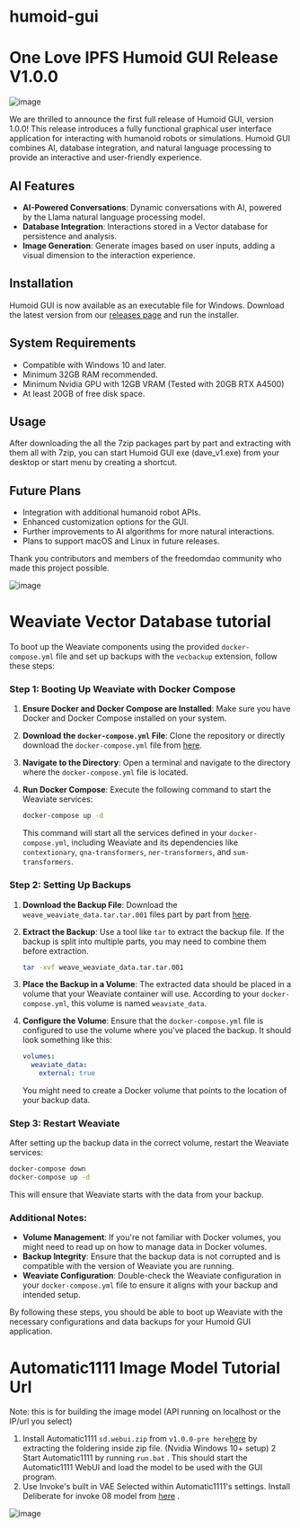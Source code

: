 # humoid-gui


# One Love IPFS Humoid GUI Release V1.0.0

![image](https://github.com/graylan0/humoid-gui/assets/34530588/7fd5a62d-02a5-4d0e-b33f-edb04d923f55)





We are thrilled to announce the first full release of Humoid GUI, version 1.0.0! This release introduces a fully functional graphical user interface application for interacting with humanoid robots or simulations. Humoid GUI combines AI, database integration, and natural language processing to provide an interactive and user-friendly experience.

## AI Features

- **AI-Powered Conversations**: Dynamic conversations with AI, powered by the Llama natural language processing model.
- **Database Integration**: Interactions stored in a Vector database for persistence and analysis.
- **Image Generation**: Generate images based on user inputs, adding a visual dimension to the interaction experience.


## Installation

Humoid GUI is now available as an executable file for Windows. Download the latest version from our [releases page](https://github.com/graylan0/humoid-gui/releases) and run the installer.

## System Requirements

- Compatible with Windows 10 and later.
- Minimum 32GB RAM recommended.
- Minimum Nvidia GPU with 12GB VRAM (Tested with 20GB RTX A4500)
- At least 20GB of free disk space.

## Usage

After downloading the all the 7zip packages part by part and extracting with them all with 7zip, you can start Humoid GUI exe (dave_v1.exe) from your desktop or start menu by creating a shortcut.


## Future Plans

- Integration with additional humanoid robot APIs.
- Enhanced customization options for the GUI.
- Further improvements to AI algorithms for more natural interactions.
- Plans to support macOS and Linux in future releases.



Thank you contributors and members of the freedomdao community who made this project possible.




![image](https://github.com/graylan0/humoid-gui/assets/34530588/b9644ccf-13f0-4600-bfad-b9a45ba5017c)




# Weaviate Vector Database tutorial



To boot up the Weaviate components using the provided `docker-compose.yml` file and set up backups with the `vecbackup` extension, follow these steps:

### Step 1: Booting Up Weaviate with Docker Compose

1. **Ensure Docker and Docker Compose are Installed**: Make sure you have Docker and Docker Compose installed on your system.

2. **Download the `docker-compose.yml` File**: Clone the repository or directly download the `docker-compose.yml` file from [here](https://github.com/graylan0/humoid-gui/blob/main/docker-compose.yml).

3. **Navigate to the Directory**: Open a terminal and navigate to the directory where the `docker-compose.yml` file is located.

4. **Run Docker Compose**: Execute the following command to start the Weaviate services:

   ```bash
   docker-compose up -d
   ```

   This command will start all the services defined in your `docker-compose.yml`, including Weaviate and its dependencies like `contextionary`, `qna-transformers`, `ner-transformers`, and `sum-transformers`.

### Step 2: Setting Up Backups

1. **Download the Backup File**: Download the `weave_weaviate_data.tar.tar.001` files part by part from [here](https://github.com/graylan0/ModeZion/blob/main/vecbackup/weave_weaviate_data.tar.tar.001).

2. **Extract the Backup**: Use a tool like `tar` to extract the backup file. If the backup is split into multiple parts, you may need to combine them before extraction.

   ```bash
   tar -xvf weave_weaviate_data.tar.tar.001
   ```

3. **Place the Backup in a Volume**: The extracted data should be placed in a volume that your Weaviate container will use. According to your `docker-compose.yml`, this volume is named `weaviate_data`.

4. **Configure the Volume**: Ensure that the `docker-compose.yml` file is configured to use the volume where you've placed the backup. It should look something like this:

   ```yaml
   volumes:
     weaviate_data:
       external: true
   ```

   You might need to create a Docker volume that points to the location of your backup data.

### Step 3: Restart Weaviate

After setting up the backup data in the correct volume, restart the Weaviate services:

```bash
docker-compose down
docker-compose up -d
```

This will ensure that Weaviate starts with the data from your backup.

### Additional Notes:

- **Volume Management**: If you're not familiar with Docker volumes, you might need to read up on how to manage data in Docker volumes.
- **Backup Integrity**: Ensure that the backup data is not corrupted and is compatible with the version of Weaviate you are running.
- **Weaviate Configuration**: Double-check the Weaviate configuration in your `docker-compose.yml` file to ensure it aligns with your backup and intended setup.

By following these steps, you should be able to boot up Weaviate with the necessary configurations and data backups for your Humoid GUI application.


# Automatic1111 Image Model Tutorial Url 


Note: this is for building the image model (API running on localhost or the IP/url you select)
1. Install Automatic1111  `sd.webui.zip` from `v1.0.0-pre here`[here](https://github.com/AUTOMATIC1111/stable-diffusion-webui/releases/tag/v1.0.0-pre) by extracting the foldering inside zip file. (Nvidia Windows 10+ setup)
2 Start Automatic1111 by running `run.bat` . This should start the Automatic1111 WebUI and load the model to be used with the GUI program.
3. Use Invoke's built in VAE Selected within Automatic1111's settings. Install Deliberate for invoke 08 model from [here](https://civitai.com/models/5585/deliberate-for-invoke) .


![image](https://github.com/graylan0/ModeZion/assets/34530588/3d0c4be9-61ca-4936-9216-11b6916ee98a)


